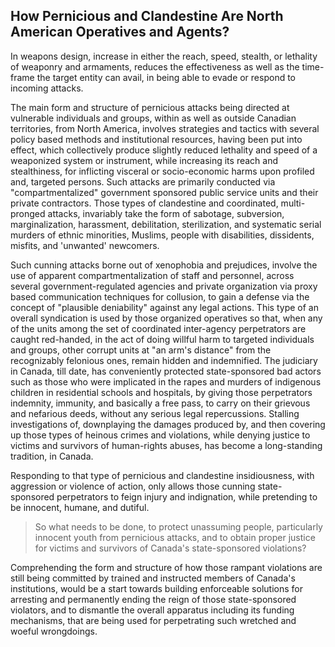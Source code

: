 ## How Pernicious and Clandestine Are North American Operatives and Agents?

In weapons design, increase in either the reach, speed, stealth, or lethality of weaponry and armaments, reduces the effectiveness as well as the time-frame the target entity can avail, in being able to evade or respond to incoming attacks. 

The main form and structure of pernicious attacks being directed at vulnerable individuals and groups, within as well as outside Canadian territories, from North America, involves strategies and tactics with several policy based methods and institutional resources, having been put into effect, which collectively produce slightly reduced lethality and speed of a weaponized system or instrument, while increasing its reach and stealthiness, for inflicting visceral or socio-economic harms upon profiled and, targeted persons. Such attacks are primarily conducted via "compartmentalized" government sponsored public service units and their private contractors. Those types of clandestine and coordinated, multi-pronged attacks, invariably take the form of sabotage, subversion, marginalization, harassment, debilitation, sterilization, and systematic serial murders of ethnic minorities, Muslims, people with disabilities, dissidents, misfits, and 'unwanted' newcomers. 

Such cunning attacks borne out of xenophobia and prejudices, involve the use of apparent compartmentalization of staff and personnel, across several government-regulated agencies and private organization via proxy based communication techniques for collusion, to gain a defense via the concept of "plausible deniability" against any legal actions. This type of an overall syndication is used by those organized operatives so that, when any of the units among the set of coordinated inter-agency perpetrators are caught red-handed, in the act of doing willful harm to targeted individuals and groups, other corrupt units at "an arm's distance" from the recognizably felonious ones, remain hidden and indemnified. The judiciary in Canada, till date, has conveniently protected state-sponsored bad actors such as those who were implicated in the rapes and murders of indigenous children in residential schools and hospitals, by giving those perpetrators indemnity, immunity, and basically a free pass, to carry on their grievous and nefarious deeds, without any serious legal repercussions. Stalling investigations of, downplaying the damages produced by, and then covering up those types of heinous crimes and violations, while denying justice to victims and survivors of human-rights abuses, has become a long-standing tradition, in Canada. 

Responding to that type of pernicious and clandestine insidiousness, with aggression or violence of action, only allows those cunning state-sponsored perpetrators to feign injury and indignation, while pretending to be innocent, humane, and dutiful.  

>So what needs to be done, to protect unassuming people, particularly innocent youth from pernicious attacks, and to obtain proper justice for victims and survivors of Canada's state-sponsored violations? 

Comprehending the form and structure of how those rampant violations are still being committed by trained and instructed members of Canada's institutions, would be a start towards building enforceable solutions for arresting and permanently ending the reign of those state-sponsored violators, and to dismantle the overall apparatus including its funding mechanisms, that are being used for perpetrating such wretched and woeful wrongdoings. 